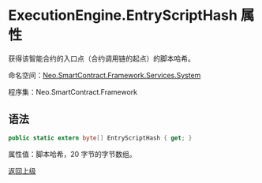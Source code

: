 # ExecutionEngine.EntryScriptHash 属性

获得该智能合约的入口点（合约调用链的起点）的脚本哈希。

命名空间：[Neo.SmartContract.Framework.Services.System](../../System.md)

程序集：Neo.SmartContract.Framework

## 语法

```c#
public static extern byte[] EntryScriptHash { get; }
```

属性值：脚本哈希，20 字节的字节数组。



[返回上级](../ExecutionEngine.md)